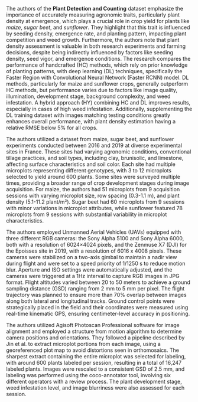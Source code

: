 The authors of the **Plant Detection and Counting** dataset emphasize the importance of accurately measuring agronomic traits, particularly plant density at emergence, which plays a crucial role in crop yield for plants like *maize*, *sugar beet*, and *sunflower*. They highlight that this trait is influenced by seeding density, emergence rate, and planting pattern, impacting plant competition and weed growth. Furthermore, the authors note that plant density assessment is valuable in both research experiments and farming decisions, despite being indirectly influenced by factors like seeding density, seed vigor, and emergence conditions. The research compares the performance of handcrafted (HC) methods, which rely on prior knowledge of planting patterns, with deep learning (DL) techniques, specifically the Faster Region with Convolutional Neural Network (Faster RCNN) model. DL methods, particularly for maize and sunflower crops, generally outperform HC methods, but performance varies due to factors like image quality, illumination, development stage, background complexity, and weed infestation. A hybrid approach (HY) combining HC and DL improves results, especially in cases of high weed infestation. Additionally, supplementing the DL training dataset with images matching testing conditions greatly enhances overall performance, with plant density estimation having a relative RMSE below 5% for all crops.

The authors utilized a dataset from maize, sugar beet, and sunflower experiments conducted between 2016 and 2019 at diverse experimental sites in France. These sites had varying agronomic conditions, conventional tillage practices, and soil types, including clay, brunisolic, and limestone, affecting surface characteristics and soil color. Each site had multiple microplots representing different genotypes, with 3 to 12 microplots selected to yield around 600 plants. Some sites were surveyed multiple times, providing a broader range of crop development stages during image acquisition. For maize, the authors had 51 microplots from 9 acquisition sessions with varying microplot size, row spacing (0.3-1.1 m), and plant density (5.1-11.2 plant/m²). Sugar beet had 60 microplots from 9 sessions with minor variations in microplot attributes, while sunflower featured 78 microplots from 9 sessions with substantial variability in microplot characteristics.

The authors employed Unmanned Aerial Vehicles (UAVs) equipped with three different RGB cameras: the Sony Alpha 5100 and Sony Alpha 6000, both with a resolution of 6024×4024 pixels, and the Zenmuse X7 (DJI) for the Epoisses site in 2019, with a resolution of 6016 x 4008 pixels. These cameras were stabilized on a two-axis gimbal to maintain a nadir view during flight and were set to a speed priority of 1/1250 s to reduce motion blur. Aperture and ISO settings were automatically adjusted, and the cameras were triggered at a 1Hz interval to capture RGB images in JPG format. Flight altitudes varied between 20 to 50 meters to achieve a ground sampling distance (GSD) ranging from 2 mm to 5 mm per pixel. The flight trajectory was planned to ensure more than 70% overlap between images along both lateral and longitudinal tracks. Ground control points were strategically placed in the field and their coordinates were measured using real-time kinematic GPS, ensuring centimeter-level accuracy in positioning.

The authors utilized Agisoft Photoscan Professional software for image alignment and employed a structure from motion algorithm to determine camera positions and orientations. They followed a pipeline described by Jin et al. to extract microplot portions from each image, using a georeferenced plot map to avoid distortions seen in orthomosaics. The sharpest extract containing the entire microplot was selected for labeling, with around 600 plants labeled per session, resulting in a total of 16,247 labeled plants. Images were rescaled to a consistent GSD of 2.5 mm, and labeling was performed using the coco-annotator tool, involving six different operators with a review process. The plant development stage, weed infestation level, and image blurriness were also assessed for each session.